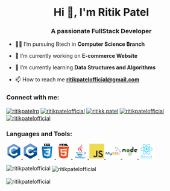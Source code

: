 <h1 align="center">Hi 👋, I'm Ritik Patel</h1>
<h3 align="center">A passionate FullStack Developer</h3>



- 🧑‍🎓 I’m pursuing Btech in **Computer Science Branch**

- 🔭 I’m currently working on **E-commerce Website**

- 🌱 I’m currently learning **Data Structures and Algorithms**

- 📫 How to reach me **ritikpatelofficial@gmail.com**

<h3 align="left">Connect with me:</h3>
<p align="left">
<a href="https://twitter.com/ritikpatelrp" target="blank"><img align="center" src="https://raw.githubusercontent.com/rahuldkjain/github-profile-readme-generator/master/src/images/icons/Social/twitter.svg" alt="ritikpatelrp" height="30" width="40" /></a>
<a href="https://fb.com/ritikpatelofficial" target="blank"><img align="center" src="https://raw.githubusercontent.com/rahuldkjain/github-profile-readme-generator/master/src/images/icons/Social/facebook.svg" alt="ritikpatelofficial" height="30" width="40" /></a>
<a href="https://instagram.com/ritikk.patel" target="blank"><img align="center" src="https://raw.githubusercontent.com/rahuldkjain/github-profile-readme-generator/master/src/images/icons/Social/instagram.svg" alt="ritikk.patel" height="30" width="40" /></a>
<a href="https://www.leetcode.com/ritikpatelofficial" target="blank"><img align="center" src="https://raw.githubusercontent.com/rahuldkjain/github-profile-readme-generator/master/src/images/icons/Social/leet-code.svg" alt="ritikpatelofficial" height="30" width="40" /></a>
<a href="https://auth.geeksforgeeks.org/user/ritikpatelofficial" target="blank"><img align="center" src="https://raw.githubusercontent.com/rahuldkjain/github-profile-readme-generator/master/src/images/icons/Social/geeks-for-geeks.svg" alt="ritikpatelofficial" height="30" width="40" /></a>
</p>

<h3 align="left">Languages and Tools:</h3>
<p align="left"> <a href="https://www.cprogramming.com/" target="_blank" rel="noreferrer"> <img src="https://raw.githubusercontent.com/devicons/devicon/master/icons/c/c-original.svg" alt="c" width="40" height="40"/> </a> <a href="https://www.w3schools.com/cpp/" target="_blank" rel="noreferrer">   <img src="https://raw.githubusercontent.com/devicons/devicon/master/icons/cplusplus/cplusplus-original.svg" alt="cplusplus" width="40" height="40"/> </a> <a href="https://www.w3schools.com/css/" target="_blank" rel="noreferrer"> <img src="https://raw.githubusercontent.com/devicons/devicon/master/icons/css3/css3-original-wordmark.svg" alt="css3" width="40" height="40"/> </a> <a href="https://www.w3.org/html/" target="_blank" rel="noreferrer"> <img src="https://raw.githubusercontent.com/devicons/devicon/master/icons/html5/html5-original-wordmark.svg" alt="html5" width="40" height="40"/> </a> <a href="https://www.java.com" target="_blank" rel="noreferrer"> <img src="https://raw.githubusercontent.com/devicons/devicon/master/icons/java/java-original.svg" alt="java" width="40" height="40"/> </a> <a href="https://developer.mozilla.org/en-US/docs/Web/JavaScript" target="_blank" rel="noreferrer"> <img src="https://raw.githubusercontent.com/devicons/devicon/master/icons/javascript/javascript-original.svg" alt="javascript" width="40" height="40"/> </a> <a href="https://www.mysql.com/" target="_blank" rel="noreferrer"> <img src="https://raw.githubusercontent.com/devicons/devicon/master/icons/mysql/mysql-original-wordmark.svg" alt="mysql" width="40" height="40"/> </a> <a href="https://nodejs.org" target="_blank" rel="noreferrer"> <img src="https://raw.githubusercontent.com/devicons/devicon/master/icons/nodejs/nodejs-original-wordmark.svg" alt="nodejs" width="40" height="40"/> </a> <a href="https://reactjs.org/" target="_blank" rel="noreferrer"> <img src="https://raw.githubusercontent.com/devicons/devicon/master/icons/react/react-original-wordmark.svg" alt="react" width="40" height="40"/> </a> </p>

<p><img align="left" src="https://github-readme-stats.vercel.app/api/top-langs?username=ritikpatelofficial&show_icons=true&locale=en&layout=compact" alt="ritikpatelofficial" /></p>

<p>&nbsp;<img align="center" src="https://github-readme-stats.vercel.app/api?username=ritikpatelofficial&show_icons=true&locale=en" alt="ritikpatelofficial" /></p>

<p><img align="center" src="https://github-readme-streak-stats.herokuapp.com/?user=ritikpatelofficial&" alt="ritikpatelofficial" /></p>
